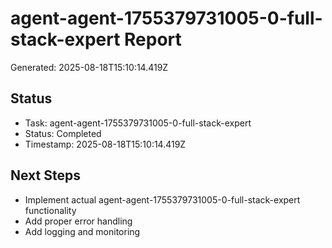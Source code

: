 # agent-agent-1755379731005-0-full-stack-expert Report

Generated: 2025-08-18T15:10:14.419Z

## Status
- Task: agent-agent-1755379731005-0-full-stack-expert
- Status: Completed
- Timestamp: 2025-08-18T15:10:14.419Z

## Next Steps
- Implement actual agent-agent-1755379731005-0-full-stack-expert functionality
- Add proper error handling
- Add logging and monitoring
